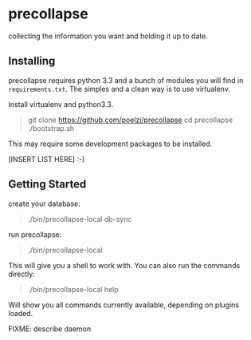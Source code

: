precollapse
===========

collecting the information you want and holding it up to date.


Installing
----------

precollapse requires python 3.3 and a bunch of modules you will find in `requirements.txt`.
The simples and a clean way is to use virtualenv.

Install virtualenv and python3.3.

> git clone https://github.com/poelzi/precollapse
> cd precollapse
> ./bootstrap.sh

This may require some development packages to be installed.

[INSERT LIST HERE] :-)


Getting Started
---------------

create your database:
> ./bin/precollapse-local db-sync

run precollapse:

> ./bin/precollapse-local

This will give you a shell to work with.
You can also run the commands directly:

> ./bin/precollapse-local help

Will show you  all commands currently available, depending on plugins loaded.

FIXME: describe daemon

